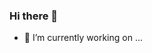 ### Hi there 👋

- 🔭 I’m currently working on ...

<p align="left">
    <img src="https://img.shields.io/badge/Python-B7178C?logo=python&logoColor=white&style=flat-square" alt="">
    <img src="https://img.shields.io/badge/C++-B7178C?logo=python&logoColor=white&style=flat-square" alt="">
    
</p>

<!--
**sabrizzs/sabrizzs** is a ✨ _special_ ✨ repository because its `README.md` (this file) appears on your GitHub profile.

Here are some ideas to get you started:

- 🔭 I’m currently working on ...
- 🌱 I’m currently learning ...
- 👯 I’m looking to collaborate on ...
- 🤔 I’m looking for help with ...
- 💬 Ask me about ...
- 📫 How to reach me: ...
- 😄 Pronouns: ...
- ⚡ Fun fact: ...
-->
